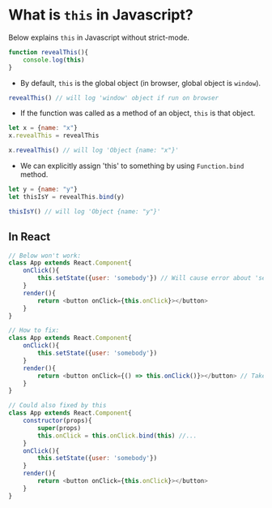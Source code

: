 # What is `this` in Javascript?

Below explains `this` in Javascript without strict-mode.

````javascript
function revealThis(){
    console.log(this)
}
````

* By default, `this` is the global object (in browser, global object is `window`).
````javascript
revealThis() // will log 'window' object if run on browser
````

* If the function was called as a method of an object, `this` is that object.
````javascript
let x = {name: "x"}
x.revealThis = revealThis

x.revealThis() // will log 'Object {name: "x"}'
````

* We can explicitly assign 'this' to something by using `Function.bind` method.
````javascript
let y = {name: "y"}
let thisIsY = revealThis.bind(y)

thisIsY() // will log 'Object {name: "y"}'
````

## In React
````javascript
// Below won't work:
class App extends React.Component{
    onClick(){
        this.setState({user: 'somebody'}) // Will cause error about 'setState' is not a function...
    }
    render(){
        return <button onClick={this.onClick}></button>
    }
}

// How to fix:
class App extends React.Component{
    onClick(){
        this.setState({user: 'somebody'})
    }
    render(){
        return <button onClick={() => this.onClick()}></button> // Take advantage of ES6 '() => {...}'
    }
}

// Could also fixed by this
class App extends React.Component{
    constructor(props){
        super(props)
        this.onClick = this.onClick.bind(this) //...
    }
    onClick(){
        this.setState({user: 'somebody'})
    }
    render(){
        return <button onClick={this.onClick}></button>
    }
}
````





